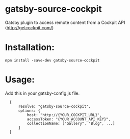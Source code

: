 # gatsby-source-cockpit
Gatsby plugin to access remote content from a Cockpit API (http://getcockpit.com/)

# Installation:
`npm install -save-dev gatsby-source-cockpit`

# Usage:
Add this in your gatsby-config.js file.
```
  {
      resolve: "gatsby-source-cockpit",
      options: {
          host: "http://{YOUR_COCKPIT_URL}",
          accessToken: "{YOUR_ACCOUNT_API_KEY}",
          collectionName: ["Gallery", "Blog", ...]
      }
  }
```
